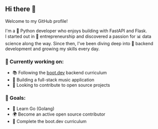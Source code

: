 ## Hi there 👋  
Welcome to my GitHub profile!

I'm a 🐍 Python developer who enjoys building with FastAPI and Flask.   
I started out in 🚀 entrepreneurship and discovered a passion for 📊 data science along the way. Since then, I've been diving deep into 🔧 backend development and growing my skills every day.

### 🚧 Currently working on: 
- 📚 Following the [boot.dev](https://www.boot.dev/u/riessss) backend curriculum  
- 🎵 Building a full-stack music application
- 🤝 Looking to contribute to open source projects  

### 🎯 Goals:   
- 🦫 Learn Go (Golang)  
- 🌍 Become an active open source contributor  
- 🏁 Complete the boot.dev curriculum  




